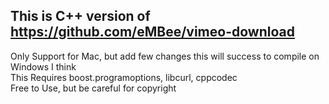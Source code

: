 ## This is C++ version of https://github.com/eMBee/vimeo-download
Only Support for Mac, but add few changes this will success to  compile on Windows I think \
This Requires boost.programoptions, libcurl, cppcodec \
Free to Use, but be careful for copyright
